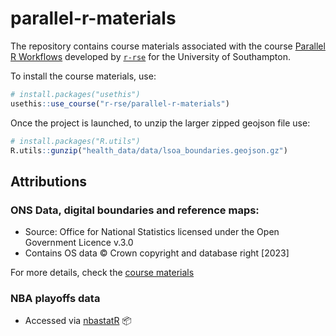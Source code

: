 
# parallel-r-materials

<!-- badges: start -->
<!-- badges: end -->

The repository contains course materials associated with the course [Parallel R Workflows](https://r-rse-parallel-r.netlify.app/) developed by [`r-rse`](https://www.r-rse.eu/) for the University of Southampton. 

To install the course materials, use:
```r
# install.packages("usethis")
usethis::use_course("r-rse/parallel-r-materials")
```

Once the project is launched, to unzip the larger zipped geojson file use:

```r
# install.packages("R.utils")
R.utils::gunzip("health_data/data/lsoa_boundaries.geojson.gz")
```

## Attributions


### ONS Data, digital boundaries and reference maps:

- Source: Office for National Statistics licensed under the Open Government Licence v.3.0
- Contains OS data © Crown copyright and database right [2023]

For more details, check the [course materials](https://r-rse-parallel-r.netlify.app/04b_health_maps.html#exercise-materials)

### NBA playoffs data

- Accessed via [nbastatR](https://github.com/abresler/nbastatR) 📦
